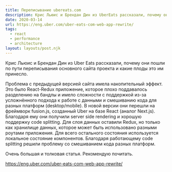 ```yaml
---
title: Переписывание ubereats.com
description: Крис Льюис и Брендан Дин из UberEats рассказали, почему они пошли по пути переписывания основного сайта проекта и какие плоды это им принесло
date: 2020-03-14
url: https://eng.uber.com/uber-eats-com-web-app-rewrite/
tags:
  - react
  - performance
  - architecture
layout: layouts/post.njk
---
```

Крис Льюис и Брендан Дин из Uber Eats рассказали, почему они пошли по пути переписывания основного сайта проекта и какие плоды это им принесло.

Проблема с предыдущей версией сайта имела накопительный эффект. Это было React-Redux приложение, которое плохо поддавалось разделению на бандлы и имело сложности с поддержкой из-за усложнённого подхода к работе с данными и смешиванию кода для разных платформ (desktop/mobile). В новой версии они перешли на фреймворк fusion.js, созданный Uber на базе React (аналог Next.js). Благодаря ему они получили server side rendering и хорошую поддержку code splitting. Для слоя данных оставили Redux, но только как хранилище данных, которое может быть использовано разными роутами приложения. Для всего остального состояния используется локальное состояние компонентов. Благодаря работающему code splitting решили проблему со смешиванием кода разных платформ.

Очень большая и толковая статья. Рекомендую почитать.

https://eng.uber.com/uber-eats-com-web-app-rewrite/
